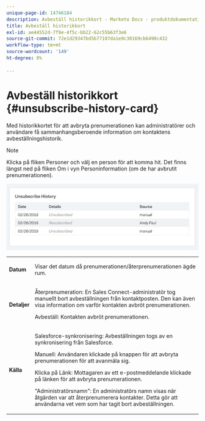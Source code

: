 ```yaml
---
unique-page-id: 14746184
description: Avbeställ historikkort - Marketo Docs - produktdokumentation
title: Avbeställ historikkort
exl-id: ae44552d-7f9e-4f5c-bb22-62c55b63f3e6
source-git-commit: 72e1d29347bd5b77107da1e9c30169cb6490c432
workflow-type: tm+mt
source-wordcount: '149'
ht-degree: 0%

---
```


# Avbeställ historikkort {#unsubscribe-history-card}

Med historikkortet för att avbryta prenumerationen kan administratörer och användare få sammanhangsberoende information om kontaktens avbeställningshistorik.

>[!NOTE]
>
>Klicka på fliken Personer och välj en person för att komma hit. Det finns längst ned på fliken Om i vyn Personinformation (om de har avbrutit prenumerationen).

![](assets/1-1.jpg)

<table> 
 <colgroup> 
  <col> 
  <col> 
 </colgroup> 
 <tbody> 
  <tr> 
   <td><strong>Datum</strong></td> 
   <td><p>Visar det datum då prenumerationen/återprenumerationen ägde rum.</p></td> 
  </tr> 
  <tr> 
   <td><strong>Detaljer</strong></td> 
   <td><p>Återprenumeration: En Sales Connect-administratör tog manuellt bort avbeställningen från kontaktposten. Den kan även visa information om varför kontakten avbröt prenumerationen.</p><p>Avbeställ: Kontakten avbröt prenumerationen.</p></td> 
  </tr> 
  <tr> 
   <td><strong>Källa</strong></td> 
   <td><p>Salesforce-synkronisering: Avbeställningen togs av en synkronisering från Salesforce.</p><p>Manuell: Användaren klickade på knappen för att avbryta prenumerationen för att avanmäla sig.</p><p>Klicka på Länk: Mottagaren av ett e-postmeddelande klickade på länken för att avbryta prenumerationen.</p><p>"Administratörsnamn": En administratörs namn visas när åtgärden var att återprenumerera kontakter. Detta gör att användarna vet vem som har tagit bort avbeställningen.</p></td> 
  </tr> 
 </tbody> 
</table>
